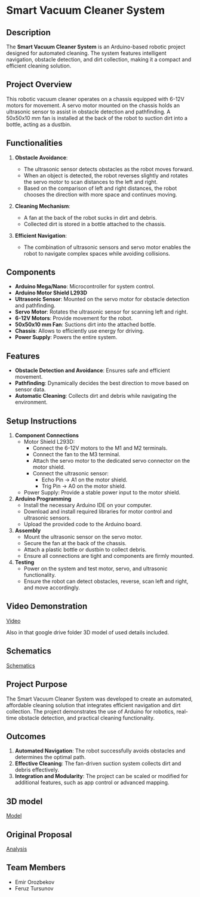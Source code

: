 # Smart Vacuum Cleaner System

## Description
The **Smart Vacuum Cleaner System** is an Arduino-based robotic project designed for automated cleaning. The system features intelligent navigation, obstacle detection, and dirt collection, making it a compact and efficient cleaning solution.

## Project Overview
This robotic vacuum cleaner operates on a chassis equipped with 6-12V motors for movement. A servo motor mounted on the chassis holds an ultrasonic sensor to assist in obstacle detection and pathfinding. A 50x50x10 mm fan is installed at the back of the robot to suction dirt into a bottle, acting as a dustbin.

## Functionalities
1. **Obstacle Avoidance**:
   - The ultrasonic sensor detects obstacles as the robot moves forward.
   - When an object is detected, the robot reverses slightly and rotates the servo motor to scan distances to the left and right.
   - Based on the comparison of left and right distances, the robot chooses the direction with more space and continues moving.

2. **Cleaning Mechanism**:
   - A fan at the back of the robot sucks in dirt and debris.
   - Collected dirt is stored in a bottle attached to the chassis.

3. **Efficient Navigation**:
   - The combination of ultrasonic sensors and servo motor enables the robot to navigate complex spaces while avoiding collisions.

## Components
- **Arduino Mega/Nano**: Microcontroller for system control.
- **Arduino Motor Shield L293D**
- **Ultrasonic Sensor**: Mounted on the servo motor for obstacle detection and pathfinding.
- **Servo Motor**: Rotates the ultrasonic sensor for scanning left and right.
- **6-12V Motors**: Provide movement for the robot.
- **50x50x10 mm Fan**: Suctions dirt into the attached bottle.
- **Chassis**: Allows to efficiently use energy for driving.
- **Power Supply**: Powers the entire system.

## Features
- **Obstacle Detection and Avoidance**: Ensures safe and efficient movement.
- **Pathfinding**: Dynamically decides the best direction to move based on sensor data.
- **Automatic Cleaning**: Collects dirt and debris while navigating the environment.

## Setup Instructions
1. **Component Connections**
   - Motor Shield L293D:
     - Connect the 6-12V motors to the M1 and M2 terminals.
     - Connect the fan to the M3 terminal.
     - Attach the servo motor to the dedicated servo connector on the motor shield.
     - Connect the ultrasonic sensor:
       - Echo Pin → A1 on the motor shield.
       - Trig Pin → A0 on the motor shield.
   - Power Supply: Provide a stable power input to the motor shield.
2. **Arduino Programming**
   - Install the necessary Arduino IDE on your computer.
   - Download and install required libraries for motor control and ultrasonic sensors.
   - Upload the provided code to the Arduino board.
3. **Assembly**
   - Mount the ultrasonic sensor on the servo motor.
   - Secure the fan at the back of the chassis.
   - Attach a plastic bottle or dustbin to collect debris.
   - Ensure all connections are tight and components are firmly mounted.
4. **Testing**
   - Power on the system and test motor, servo, and ultrasonic functionality.
   - Ensure the robot can detect obstacles, reverse, scan left and right, and move accordingly.

## Video Demonstration
[Video](https://drive.google.com/drive/folders/1QxvwRhOPB-CLZg3yMyL1BGn6rdp75Blx?usp=sharing)

Also in that google drive folder 3D model of used details included.

## Schematics
[Schematics](https://app.cirkitdesigner.com/project/ff59a8b4-c726-488e-9f4a-baa90aa3c070)

## Project Purpose
The Smart Vacuum Cleaner System was developed to create an automated, affordable cleaning solution that integrates efficient navigation and dirt collection. The project demonstrates the use of Arduino for robotics, real-time obstacle detection, and practical cleaning functionality.

## Outcomes
1. **Automated Navigation**: The robot successfully avoids obstacles and determines the optimal path.
2. **Effective Cleaning**: The fan-driven suction system collects dirt and debris effectively.
3. **Integration and Modularity**: The project can be scaled or modified for additional features, such as app control or advanced mapping.

## 3D model
[Model](https://www.tinkercad.com/things/0uaLexiKoqC-fantastic-fyyran-turing/edit?returnTo=https%3A%2F%2Fwww.tinkercad.com%2Fdashboard&sharecode=CbLU8F5Cn0Htq2iGJd0FUWL_cJEGyDn28_pVYeiq3JY)

## Original Proposal
[Analysis](https://docs.google.com/document/d/1puzRsLpL_w_5Fb0CqIDJU0JLIKtEEiwEyUQww3dQuyc/edit?tab=t.0#heading=h.xexogwghlign)

## Team Members
- Emir Orozbekov
- Feruz Tursunov
